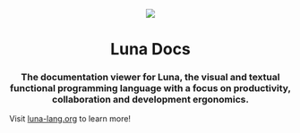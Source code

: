 
<p align="center">
<img src="https://github.com/luna/luna-studio/raw/master/resources/logo.ico" 
style="margin: 0 auto;">
</p>

<h1 align="center">Luna Docs</h1>
<h3 align="center">The documentation viewer for Luna, the visual and textual 
functional programming language with a focus on productivity, collaboration 
and development ergonomics.</h3>

Visit [luna-lang.org](https://www.luna-lang.org) to learn more!